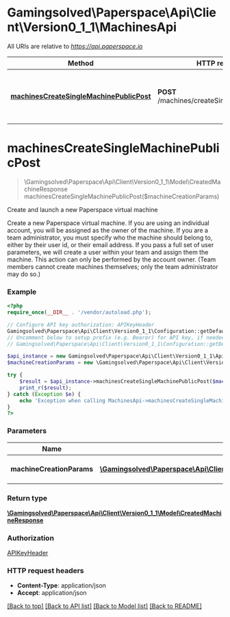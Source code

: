 # Gamingsolved\Paperspace\Api\Client\Version0_1_1\MachinesApi

All URIs are relative to *https://api.paperspace.io*

Method | HTTP request | Description
------------- | ------------- | -------------
[**machinesCreateSingleMachinePublicPost**](MachinesApi.md#machinesCreateSingleMachinePublicPost) | **POST** /machines/createSingleMachinePublic | Create and launch a new Paperspace virtual machine


# **machinesCreateSingleMachinePublicPost**
> \Gamingsolved\Paperspace\Api\Client\Version0_1_1\Model\CreatedMachineResponse machinesCreateSingleMachinePublicPost($machineCreationParams)

Create and launch a new Paperspace virtual machine

Create a new Paperspace virtual machine. If you are using an individual account, you will be assigned as the owner of the machine. If you are a team administrator, you must specify who the machine should belong to, either by their user id, or their email address. If you pass a full set of user parameters, we will create a user within your team and assign them the machine. This action can only be performed by the account owner. (Team members cannot create machines themselves; only the team administrator may do so.)

### Example
```php
<?php
require_once(__DIR__ . '/vendor/autoload.php');

// Configure API key authorization: APIKeyHeader
Gamingsolved\Paperspace\Api\Client\Version0_1_1\Configuration::getDefaultConfiguration()->setApiKey('X-API-Key', 'YOUR_API_KEY');
// Uncomment below to setup prefix (e.g. Bearer) for API key, if needed
// Gamingsolved\Paperspace\Api\Client\Version0_1_1\Configuration::getDefaultConfiguration()->setApiKeyPrefix('X-API-Key', 'Bearer');

$api_instance = new Gamingsolved\Paperspace\Api\Client\Version0_1_1\Api\MachinesApi(new \Http\Adapter\Guzzle6\Client());
$machineCreationParams = new \Gamingsolved\Paperspace\Api\Client\Version0_1_1\Model\MachineCreationParams(); // \Gamingsolved\Paperspace\Api\Client\Version0_1_1\Model\MachineCreationParams | Machine creation parameters

try {
    $result = $api_instance->machinesCreateSingleMachinePublicPost($machineCreationParams);
    print_r($result);
} catch (Exception $e) {
    echo 'Exception when calling MachinesApi->machinesCreateSingleMachinePublicPost: ', $e->getMessage(), PHP_EOL;
}
?>
```

### Parameters

Name | Type | Description  | Notes
------------- | ------------- | ------------- | -------------
 **machineCreationParams** | [**\Gamingsolved\Paperspace\Api\Client\Version0_1_1\Model\MachineCreationParams**](../Model/MachineCreationParams.md)| Machine creation parameters |

### Return type

[**\Gamingsolved\Paperspace\Api\Client\Version0_1_1\Model\CreatedMachineResponse**](../Model/CreatedMachineResponse.md)

### Authorization

[APIKeyHeader](../../README.md#APIKeyHeader)

### HTTP request headers

 - **Content-Type**: application/json
 - **Accept**: application/json

[[Back to top]](#) [[Back to API list]](../../README.md#documentation-for-api-endpoints) [[Back to Model list]](../../README.md#documentation-for-models) [[Back to README]](../../README.md)

